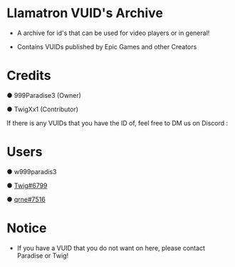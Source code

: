 # Llamatron VUID's Archive
- A archive for id's that can be used for video players or in general!

- Contains VUIDs published by Epic Games and other Creators

# Credits
● 999Paradise3 (Owner)

● TwigXx1 (Contributor)

If there is any VUIDs that you have the ID of, feel free to DM us on Discord : 

# Users
● w999paradis3

● [Twig#6799](https://discord.com/users/655453710373355553)

● [qrne#7516](https://discord.com/users/495233069234651146)

# Notice

- If you have a VUID that you do not want on here, please contact Paradise or Twig!
